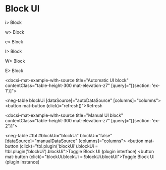 # Block UI

i> Block

w> Block

e> Block

I> Block

W> Block

E> Block

<docsi-mat-example-with-source title="Automatic UI block" contentClass="table-height-300 mat-elevation-z7" [query]="[{section: 'ex-1'}]">
  <!--@pebula-example:ex-1-->
  <neg-table blockUi
            [dataSource]="autoDataSource"
            [columns]="columns">
  </neg-table>
  <button mat-button (click)="refresh()">Refresh</button>
  <!--@pebula-example:ex-1-->
</docsi-mat-example-with-source>

<docsi-mat-example-with-source title="Manual UI block" contentClass="table-height-300 mat-elevation-z7" [query]="[{section: 'ex-2'}]">
  <!--@pebula-example:ex-2-->
  <neg-table #tbl
            #blockUi="blockUi"
            blockUi="false"
            [dataSource]="manualDataSource"
            [columns]="columns">
  </neg-table>
  <button mat-button (click)="tbl.plugin('blockUi').blockUi = !tbl.plugin('blockUi').blockUi">Toggle Block UI (plugin interface)</button>
  <button mat-button (click)="blockUi.blockUi = !blockUi.blockUi">Toggle Block UI (plugin instance)</button>
  <!--@pebula-example:ex-2-->
</docsi-mat-example-with-source>
